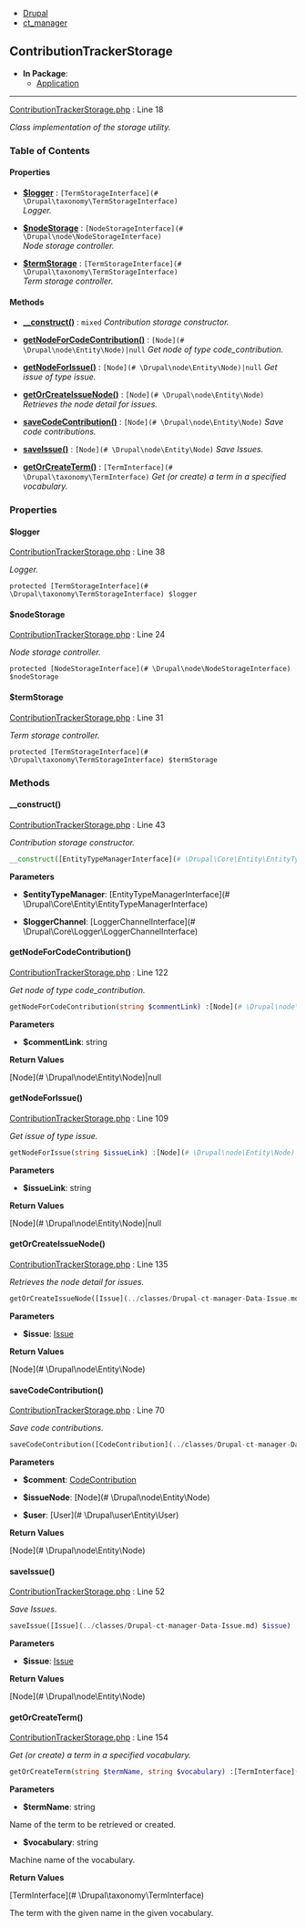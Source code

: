 
- [Drupal](../namespaces/drupal.md)
- [ct_manager](../namespaces/drupal-ct-manager.md)


## ContributionTrackerStorage


- **In Package**:
    - [Application](../packages/Application.md)
  


---





[ContributionTrackerStorage.php](../files/web-modules-custom-ct-manager-src-contributiontrackerstorage.md) : Line 18

*Class implementation of the storage utility.*









### Table of Contents









#### Properties
- **[$logger](../classes/Drupal-ct-manager-ContributionTrackerStorage.md#logger)**
         : `[TermStorageInterface](# \Drupal\taxonomy\TermStorageInterface)`  
*Logger.*

- **[$nodeStorage](../classes/Drupal-ct-manager-ContributionTrackerStorage.md#nodestorage)**
         : `[NodeStorageInterface](# \Drupal\node\NodeStorageInterface)`  
*Node storage controller.*

- **[$termStorage](../classes/Drupal-ct-manager-ContributionTrackerStorage.md#termstorage)**
         : `[TermStorageInterface](# \Drupal\taxonomy\TermStorageInterface)`  
*Term storage controller.*


#### Methods
- **[__construct()](../classes/Drupal-ct-manager-ContributionTrackerStorage.md#__construct)**
           : `mixed`
*Contribution storage constructor.*

- **[getNodeForCodeContribution()](../classes/Drupal-ct-manager-ContributionTrackerStorage.md#getnodeforcodecontribution)**
           : `[Node](# \Drupal\node\Entity\Node)|null`
*Get node of type code_contribution.*

- **[getNodeForIssue()](../classes/Drupal-ct-manager-ContributionTrackerStorage.md#getnodeforissue)**
           : `[Node](# \Drupal\node\Entity\Node)|null`
*Get issue of type issue.*

- **[getOrCreateIssueNode()](../classes/Drupal-ct-manager-ContributionTrackerStorage.md#getorcreateissuenode)**
           : `[Node](# \Drupal\node\Entity\Node)`
*Retrieves the node detail for issues.*

- **[saveCodeContribution()](../classes/Drupal-ct-manager-ContributionTrackerStorage.md#savecodecontribution)**
           : `[Node](# \Drupal\node\Entity\Node)`
*Save code contributions.*

- **[saveIssue()](../classes/Drupal-ct-manager-ContributionTrackerStorage.md#saveissue)**
           : `[Node](# \Drupal\node\Entity\Node)`
*Save Issues.*

- **[getOrCreateTerm()](../classes/Drupal-ct-manager-ContributionTrackerStorage.md#getorcreateterm)**
           : `[TermInterface](# \Drupal\taxonomy\TermInterface)`
*Get (or create) a term in a specified vocabulary.*







### Properties

#### $logger

[ContributionTrackerStorage.php](../files/web-modules-custom-ct-manager-src-contributiontrackerstorage.md) : Line 38

*Logger.*


`protected [TermStorageInterface](# \Drupal\taxonomy\TermStorageInterface) $logger`








#### $nodeStorage

[ContributionTrackerStorage.php](../files/web-modules-custom-ct-manager-src-contributiontrackerstorage.md) : Line 24

*Node storage controller.*


`protected [NodeStorageInterface](# \Drupal\node\NodeStorageInterface) $nodeStorage`








#### $termStorage

[ContributionTrackerStorage.php](../files/web-modules-custom-ct-manager-src-contributiontrackerstorage.md) : Line 31

*Term storage controller.*


`protected [TermStorageInterface](# \Drupal\taxonomy\TermStorageInterface) $termStorage`










### Methods

#### __construct()

[ContributionTrackerStorage.php](../files/web-modules-custom-ct-manager-src-contributiontrackerstorage.md) : Line 43

*Contribution storage constructor.*

```php
__construct([EntityTypeManagerInterface](# \Drupal\Core\Entity\EntityTypeManagerInterface) $entityTypeManager, [LoggerChannelInterface](# \Drupal\Core\Logger\LoggerChannelInterface) $loggerChannel) :mixed
```




**Parameters**

- **$entityTypeManager**: [EntityTypeManagerInterface](# \Drupal\Core\Entity\EntityTypeManagerInterface)
    
- **$loggerChannel**: [LoggerChannelInterface](# \Drupal\Core\Logger\LoggerChannelInterface)
    







#### getNodeForCodeContribution()

[ContributionTrackerStorage.php](../files/web-modules-custom-ct-manager-src-contributiontrackerstorage.md) : Line 122

*Get node of type code_contribution.*

```php
getNodeForCodeContribution(string $commentLink) :[Node](# \Drupal\node\Entity\Node)|null
```




**Parameters**

- **$commentLink**: string
    





**Return Values**

[Node](# \Drupal\node\Entity\Node)|null



#### getNodeForIssue()

[ContributionTrackerStorage.php](../files/web-modules-custom-ct-manager-src-contributiontrackerstorage.md) : Line 109

*Get issue of type issue.*

```php
getNodeForIssue(string $issueLink) :[Node](# \Drupal\node\Entity\Node)|null
```




**Parameters**

- **$issueLink**: string
    





**Return Values**

[Node](# \Drupal\node\Entity\Node)|null



#### getOrCreateIssueNode()

[ContributionTrackerStorage.php](../files/web-modules-custom-ct-manager-src-contributiontrackerstorage.md) : Line 135

*Retrieves the node detail for issues.*

```php
getOrCreateIssueNode([Issue](../classes/Drupal-ct-manager-Data-Issue.md) $issue) :[Node](# \Drupal\node\Entity\Node)
```




**Parameters**

- **$issue**: [Issue](../classes/Drupal-ct-manager-Data-Issue.md)
    





**Return Values**

[Node](# \Drupal\node\Entity\Node)



#### saveCodeContribution()

[ContributionTrackerStorage.php](../files/web-modules-custom-ct-manager-src-contributiontrackerstorage.md) : Line 70

*Save code contributions.*

```php
saveCodeContribution([CodeContribution](../classes/Drupal-ct-manager-Data-CodeContribution.md) $comment, [Node](# \Drupal\node\Entity\Node) $issueNode, [User](# \Drupal\user\Entity\User) $user) :[Node](# \Drupal\node\Entity\Node)
```




**Parameters**

- **$comment**: [CodeContribution](../classes/Drupal-ct-manager-Data-CodeContribution.md)
    
- **$issueNode**: [Node](# \Drupal\node\Entity\Node)
    
- **$user**: [User](# \Drupal\user\Entity\User)
    





**Return Values**

[Node](# \Drupal\node\Entity\Node)



#### saveIssue()

[ContributionTrackerStorage.php](../files/web-modules-custom-ct-manager-src-contributiontrackerstorage.md) : Line 52

*Save Issues.*

```php
saveIssue([Issue](../classes/Drupal-ct-manager-Data-Issue.md) $issue) :[Node](# \Drupal\node\Entity\Node)
```




**Parameters**

- **$issue**: [Issue](../classes/Drupal-ct-manager-Data-Issue.md)
    





**Return Values**

[Node](# \Drupal\node\Entity\Node)



#### getOrCreateTerm()

[ContributionTrackerStorage.php](../files/web-modules-custom-ct-manager-src-contributiontrackerstorage.md) : Line 154

*Get (or create) a term in a specified vocabulary.*

```php
getOrCreateTerm(string $termName, string $vocabulary) :[TermInterface](# \Drupal\taxonomy\TermInterface)
```




**Parameters**

- **$termName**: string
    
Name of the term to be retrieved or created.

- **$vocabulary**: string
    
Machine name of the vocabulary.






**Return Values**

[TermInterface](# \Drupal\taxonomy\TermInterface)


The term with the given name in the given vocabulary.




